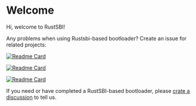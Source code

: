 ﻿# Welcome

Hi, welcome to RustSBI!

Any problems when using Rustsbi-based bootloader? Create an issue for related projects:

[![Readme Card](https://github-readme-stats.vercel.app/api/pin/?username=rustsbi&repo=rustsbi-qemu&theme=dark)](https://github.com/rustsbi/rustsbi-qemu)

[![Readme Card](https://github-readme-stats.vercel.app/api/pin/?username=rustsbi&repo=rustsbi-d1&theme=dark)](https://github.com/rustsbi/rustsbi-d1)

[![Readme Card](https://github-readme-stats.vercel.app/api/pin/?username=rustsbi&repo=rustsbi-hifive-unmatched&theme=dark)](https://github.com/rustsbi/rustsbi-hifive-unmatched)

If you need or have completed a RustSBI-based bootloader, please [crate a discussion](https://github.com/rustsbi/.github/discussions/new) to tell us.
